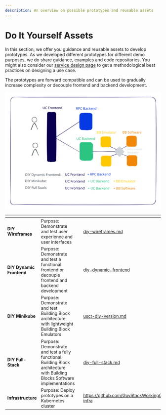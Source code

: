```yaml
---
description: An overview on possible prototypes and reusable assets
---
```


# Do It Yourself Assets

In this section, we offer you guidance and reusable assets to develop prototypes. As we developed different prototypes for different demo purposes, we do share guidance, examples and code repositories. You might also consider our [service design page](../best-practice-example-design-of-the-sandbox-building-permit-use-case/) to get a methodological best practices on designing a use case.

The prototypes are forward compatible and can be used to gradually increase complexity or decouple frontend and backend development.&#x20;

<img src="../../.gitbook/assets/file.excalidraw (1).svg" alt="" class="gitbook-drawing">

<table data-view="cards"><thead><tr><th></th><th></th><th></th><th data-hidden data-card-target data-type="content-ref"></th></tr></thead><tbody><tr><td><strong>DIY Wireframes</strong></td><td>Purpose: Demonstrate and test user experience and user interfaces</td><td></td><td><a href="diy-wireframes.md">diy-wireframes.md</a></td></tr><tr><td><strong>DIY Dynamic Frontend</strong></td><td>Purpose: Demonstrate and test a functional frontend or decouple frontend and backend development</td><td></td><td><a href="diy-dynamic-frontend/">diy-dynamic-frontend</a></td></tr><tr><td><strong>DIY Minikube</strong></td><td>Purpose: Demonstrate and test Building Block architecture with lightweight Building Block Emulators</td><td></td><td><a href="usct-diy-version.md">usct-diy-version.md</a></td></tr><tr><td><strong>DIY Full-Stack</strong></td><td>Purpose: Demonstrate and test a fully functional Building Block architecture with Building Blocks Software implementations</td><td></td><td><a href="diy-full-stack.md">diy-full-stack.md</a></td></tr><tr><td><strong>Infrastructure</strong></td><td>Purpose: Deploy prototypes on a Kubernetes cluster</td><td></td><td><a href="https://github.com/GovStackWorkingGroup/sandbox-infra">https://github.com/GovStackWorkingGroup/sandbox-infra</a></td></tr></tbody></table>

